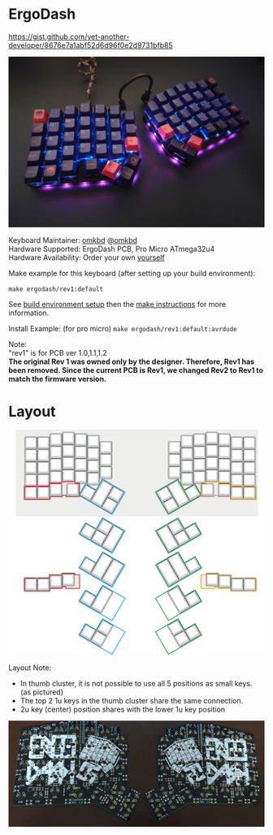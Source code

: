 # ErgoDash

https://gist.github.com/yet-another-developer/8676e7a1abf52d6d96f0e2d9731bfb85


![ErgoDash](https://github.com/omkbd/picture/blob/master/Ergodash.jpg)

Keyboard Maintainer: [omkbd](https://github.com/omkbd) [@omkbd](https://twitter.com/omkbd)  
Hardware Supported: ErgoDash PCB, Pro Micro ATmega32u4  
Hardware Availability: Order your own [yourself](https://github.com/omkbd/ErgoDash)


Make example for this keyboard (after setting up your build environment):

    make ergodash/rev1:default

See [build environment setup](https://docs.qmk.fm/#/getting_started_build_tools) then the [make instructions](https://docs.qmk.fm/#/getting_started_make_guide) for more information.

Install Example: (for pro micro)
    `make ergodash/rev1:default:avrdude`

Note:  
  "rev1" is for PCB ver 1.0,1.1,1.2  
  **The original Rev 1 was owned only by the designer. Therefore, Rev1 has been removed. Since the current PCB is Rev1, we changed Rev2 to Rev1 to match the firmware version.**


# Layout
![layout](https://github.com/omkbd/picture/blob/master/ergodash-layout.png)

Layout Note:  
- In thumb cluster, it is not possible to use all 5 positions as small keys. (as pictured)
- The top 2 1u keys in the thumb cluster share the same connection.
- 2u key (center) position shares with the lower 1u key position

![PCB](https://github.com/omkbd/picture/blob/master/Ergodash_PCB.jpg)
